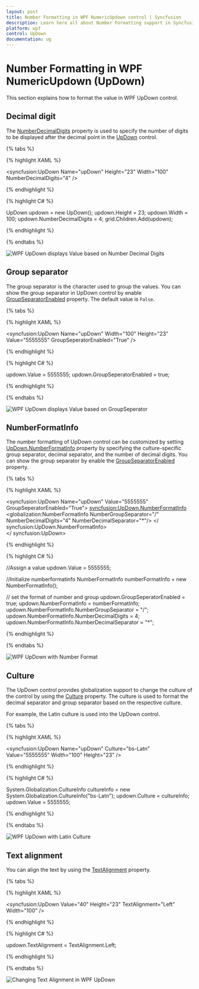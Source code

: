 ```yaml
---
layout: post
title: Number Formatting in WPF NumericUpdown control | Syncfusion
description: Learn here all about Number Formatting support in Syncfusion WPF NumericUpdown (UpDown) control and more.
platform: wpf
control: UpDown
documentation: ug
---
```


# Number Formatting in WPF NumericUpdown (UpDown)

This section explains how to format the value in WPF UpDown control.

## Decimal digit

The [NumberDecimalDigits](https://help.syncfusion.com/cr/wpf/Syncfusion.Windows.Shared.UpDown.html#Syncfusion_Windows_Shared_UpDown_NumberDecimalDigits) property is used to specify the number of digits to be displayed after the decimal point in the [UpDown](https://help.syncfusion.com/cr/wpf/Syncfusion.Windows.Shared.UpDown.html) control.

{% tabs %}

{% highlight XAML %}

<syncfusion:UpDown Name="upDown" Height="23" Width="100" NumberDecimalDigits="4" />

{% endhighlight %}

{% highlight C# %}

UpDown updown = new UpDown();
updown.Height = 23;
updown.Width = 100;
updown.NumberDecimalDigits = 4;
grid.Children.Add(updown);

{% endhighlight %}

{% endtabs %}

![WPF UpDown displays Value based on Number Decimal Digits](CultureandNumberFormatting-images/wpf-updown-decimal.png)

## Group separator

The group separator is the character used to group the values. You can show the group separator in UpDown control by enable [GroupSeparatorEnabled](https://help.syncfusion.com/cr/wpf/Syncfusion.Windows.Shared.UpDown.html#Syncfusion_Windows_Shared_UpDown_GroupSeperatorEnabled) property. The default value is `False`.

{% tabs %}

{% highlight XAML %}

<syncfusion:UpDown Name="upDown" Width="100" Height="23" Value="5555555" GroupSeperatorEnabled="True" />

{% endhighlight %}

{% highlight C# %}

updown.Value = 5555555;
updown.GroupSeperatorEnabled = true;

{% endhighlight %}

{% endtabs %}

![WPF UpDown displays Value based on GroupSeperator](CultureandNumberFormatting-images/wpf-updown-groupseparator.png)

## NumberFormatInfo

The number formatting of UpDown control can be customized by setting [UpDown.NumberFormatInfo](https://help.syncfusion.com/cr/wpf/Syncfusion.Windows.Shared.UpDown.html#Syncfusion_Windows_Shared_UpDown_NumberFormatInfo) property by specifying the culture-specific group separator, decimal separator, and the number of decimal digits. You can show the group separator by enable the [GroupSeparatorEnabled](https://help.syncfusion.com/cr/wpf/Syncfusion.Windows.Shared.UpDown.html#Syncfusion_Windows_Shared_UpDown_GroupSeperatorEnabled) property.

{% tabs %}

{% highlight XAML %}

<syncfusion:UpDown Name="upDown" Value="5555555" GroupSeperatorEnabled="True">
<syncfusion:UpDown.NumberFormatInfo>
<globalization:NumberFormatInfo NumberGroupSeparator="/" NumberDecimalDigits="4" NumberDecimalSeparator="*"/>
</ syncfusion:UpDown.NumberFormatInfo>  
</ syncfusion:UpDown>

{% endhighlight %}

{% highlight C# %}

//Assign a value
updown.Value = 5555555;

//Initialize numberformatinfo
NumberFormatInfo numberFormatInfo = new NumberFormatInfo();

// set the format of number and group
updown.GroupSeperatorEnabled = true;
updown.NumberFormatInfo = numberFormatInfo;
updown.NumberFormatInfo.NumberGroupSeparator = "/";
updown.NumberFormatInfo.NumberDecimalDigits = 4;
updown.NumberFormatInfo.NumberDecimalSeparator = "*";

{% endhighlight %}

{% endtabs %} 

![WPF UpDown with Number Format](CultureandNumberFormatting-images/wpf-updown-numberformat.png)

## Culture

The UpDown control provides globalization support to change the culture of the control by using the [Culture](https://help.syncfusion.com/cr/wpf/Syncfusion.Windows.Shared.UpDown.html#Syncfusion_Windows_Shared_UpDown_Culture) property. The culture is used to format the decimal separator and group separator based on the respective culture.

For example, the Latin culture is used into the UpDown control.

{% tabs %}

{% highlight XAML %}

<syncfusion:UpDown Name="upDown" Culture="bs-Latn" Value="5555555" Width="100" Height="23" />

{% endhighlight %}

{% highlight C# %}

System.Globalization.CultureInfo cultureInfo = new System.Globalization.CultureInfo("bs-Latn");
updown.Culture = cultureInfo;
updown.Value = 5555555;

{% endhighlight %}

{% endtabs %} 

![WPF UpDown with Latin Culture](CultureandNumberFormatting-images/wpf-updown-latin_culture.png)
 
## Text alignment

You can align the text by using the [TextAlignment](https://help.syncfusion.com/cr/wpf/Syncfusion.Windows.Shared.UpDown.html#Syncfusion_Windows_Shared_UpDown_TextAlignment) property.

{% tabs %}

{% highlight XAML %}

<syncfusion:UpDown Value="40" Height="23" TextAlignment="Left" Width="100" />

{% endhighlight %}

{% highlight C# %}

updown.TextAlignment = TextAlignment.Left;

{% endhighlight %}

{% endtabs %}

![Changing Text Alignment in WPF UpDown](CultureandNumberFormatting-images/wpf-updown-alignment.png)

